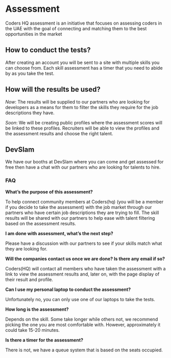 # Assessment

Coders HQ assessment is an initiative that focuses on assessing coders in the UAE with the goal of connecting and matching them to the best opportunities in the market

## How to conduct the tests?

After creating an account you will be sent to a site with multiple skills you can choose from. Each skill assessment has a timer that you need to abide by as you take the test.

## How will the results be used?

*Now*: The results will be supplied to our partners who are looking for developers as a means for them to filter the skills they require for the job descriptions they have.

*Soon*: We will be creating public profiles where the assessment scores will be linked to these profiles. Recruiters will be able to view the profiles and the assessment results and choose the right talent.

## DevSlam

We have our booths at DevSlam where you can come and get assessed for free then have a chat with our partners who are looking for talents to hire.

### FAQ

__What’s the purpose of this assessment?__

To help connect community members at Coders(hq) (you will be a member if you decide to take the assessment) with the job market through our partners who have certain job descriptions they are trying to fill. The skill results will be shared with our partners to help ease with talent filtering based on the assessment results.

__I am done with assessment, what’s the next step?__

Please have a discussion with our partners to see if your skills match what they are looking for.

__Will the companies contact us once we are done? Is there any email if so?__

Coders(HQ) will contact all members who have taken the assessment with a link to view the assessment results and, later on, with the page display of their result and profile.

__Can I use my personal laptop to conduct the assessment?__

Unfortunately no, you can only use one of our laptops to take the tests.

__How long is the assessment?__

Depends on the skill. Some take longer while others not, we recommend picking the one you are most comfortable with. However, approximately it could take 15-20 minutes.

__Is there a timer for the assessment?__

There is not, we have a queue system that is based on the seats occupied.
